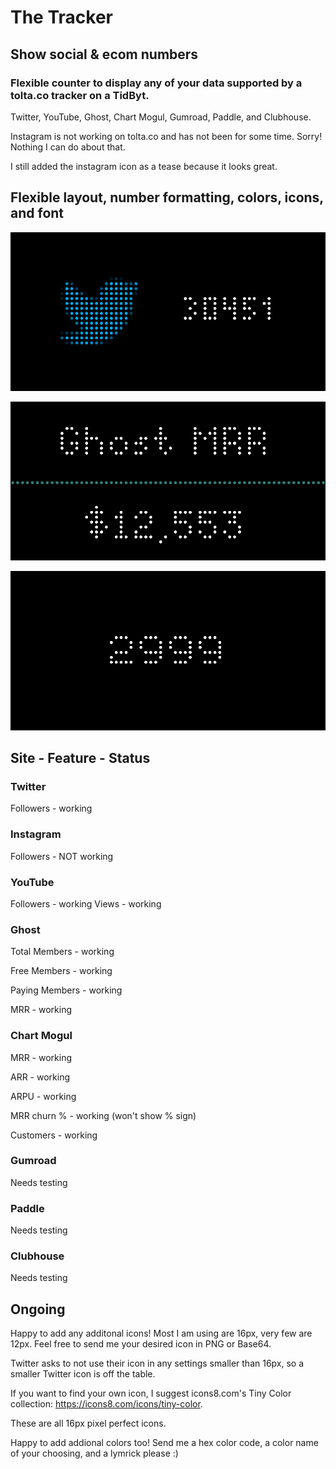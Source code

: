 # The Tracker

## Show social & ecom numbers

### Flexible counter to display any of your data supported by a tolta.co tracker on a TidByt.

Twitter, YouTube, Ghost, Chart Mogul, Gumroad, Paddle, and Clubhouse.

Instagram is not working on tolta.co and has not been for some time. Sorry! Nothing I can do about that.

I still added the instagram icon as a tease because it looks great.

## Flexible layout, number formatting, colors, icons, and font

![Screenshot1](_img1.png)

![Screenshot2](_img2.png)

![Screenshot3](_img3.png)

## Site - Feature - Status

### Twitter
Followers - working

### Instagram
Followers - NOT working

### YouTube
Followers - working
Views - working

### Ghost
Total Members - working

Free Members - working

Paying Members - working

MRR - working 

### Chart Mogul
MRR - working

ARR - working

ARPU - working

MRR churn % - working (won't show % sign)

Customers - working

### Gumroad
Needs testing

### Paddle
Needs testing

### Clubhouse
Needs testing

## Ongoing

Happy to add any additonal icons! Most I am using are 16px, very few are 12px. Feel free to send me your desired icon in PNG or Base64.

Twitter asks to not use their icon in any settings smaller than 16px, so a smaller Twitter icon is off the table.

If you want to find your own icon, I suggest icons8.com's Tiny Color collection: https://icons8.com/icons/tiny-color.

These are all 16px pixel perfect icons.

Happy to add addional colors too! Send me a hex color code, a color name of your choosing, and a lymrick please :)
